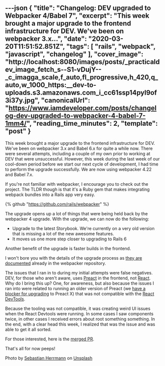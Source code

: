 ---json
{
  "title": "Changelog: DEV upgraded to Webpacker 4/Babel 7",
  "excerpt": "This week brought a major upgrade to the frontend infrastructure for DEV. We've been on webpacker 3.x...",
  "date": "2020-03-20T11:51:52.851Z",
  "tags": [
    "rails",
    "webpack",
    "javascript",
    "changelog"
  ],
  "cover_image": "http://localhost:8080/images/posts/_practicaldev_image_fetch_s--S1-vDujY--_c_imagga_scale,f_auto,fl_progressive,h_420,q_auto,w_1000_https:__dev-to-uploads.s3.amazonaws.com_i_cc61ssp14pyl9of3i37y.jpg",
  "canonicalUrl": "https://www.iamdeveloper.com/posts/changelog-dev-upgraded-to-webpacker-4-babel-7-1mm4/",
  "reading_time_minutes": 2,
  "template": "post"
}
---

This week brought a major upgrade to the frontend infrastructure for DEV. We've been on webpacker 3.x and Babel 6.x for quite a while now. There were several attempts, including a couple of my own prior to working at DEV that were unsuccessful. However, this week during the last week of our cool-down period before we start our next cycle of development, I had time to perform the upgrade successfully. We are now using webpacker 4.22 and Babel 7.x.

If you're not familiar with webpacker, I encourage you to check out the project. The TLDR though is that it's a Ruby gem that makes integrating webpack bundles into a Rails app very easy.

{% github "https://github.com/rails/webpacker" %}

The upgrade opens up a lot of things that were being held back by the webpacker 4 upgrade. With the upgrade, we can now do the following:

* Upgrade to the latest Storybook. We're currently on a very old version that is missing a lot of the new awesome features.
* It moves us one more step closer to upgrading to Rails 6

Another benefit of the upgrade is faster builds in the frontend.

I won't bore you with the details of the upgrade process as [they are documented](https://github.com/rails/webpacker/blob/master/docs/v4-upgrade.md) already in the webpacker repository.

The issues that I ran in to during my initial attempts were false negatives. DEV, for those who aren't aware, uses [Preact](https://preactjs.com/) in the frontend, not [React](https://reactjs.org/). Why do I bring this up? One, for awareness, but also because the issues I ran into were related to running an older version of Preact (we [have a blocker for upgrading](https://github.com/thepracticaldev/dev.to/pull/5639) to Preact X) that was not compatible with the [React DevTools](https://github.com/facebook/react-devtools).

Because the tooling was not compatible, it was creating weird UI issues when the React Devtools were running. In some cases I saw components twice, in other cases I received errors about root something something. In the end, with a clear head this week, I realized that was the issue and was able to get it all sorted.

For those interested, here is the [merged PR](https://github.com/thepracticaldev/dev.to/pull/6664).

That's all for now peeps!

Photo by [Sebastian Herrmann](https://unsplash.com/@herrherrmann?utm_source=unsplash&utm_medium=referral&utm_content=creditCopyText) on [Unsplash](https://unsplash.com/s/photos/boxes?utm_source=unsplash&utm_medium=referral&utm_content=creditCopyText)
